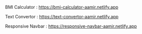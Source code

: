 BMI Calculator : https://bmi-calculator-aamir.netlify.app

Text Convertor : https://text-convertor-aamir.netlify.app

Responsive Navbar : https://responsive-navbar-aamir.netlify.app
